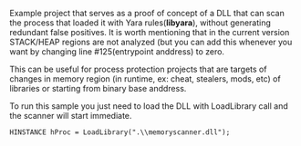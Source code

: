 Example project that serves as a proof of concept of a DLL that can scan the process that loaded it with Yara rules(**libyara**), without generating redundant false positives. It is worth mentioning that in the current version STACK/HEAP regions are not analyzed (but you can add this whenever you want by changing line #125(entrypoint anddress) to zero.

This can be useful for process protection projects that are targets of changes in memory region (in runtime, ex: cheat, stealers, mods, etc) of libraries or starting from binary base anddress.

To run this sample you just need to load the DLL with LoadLibrary call and the scanner will start immediate. 
```
HINSTANCE hProc = LoadLibrary(".\\memoryscanner.dll");
```
